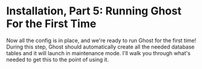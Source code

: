 # Installation, Part 5: Running Ghost For the First Time
Now all the config is in place, and we're ready to run Ghost for the first time! During this step, Ghost should automatically create all the needed database tables and it will launch in maintenance mode. I'll walk you through what's needed to get this to the point of using it.


